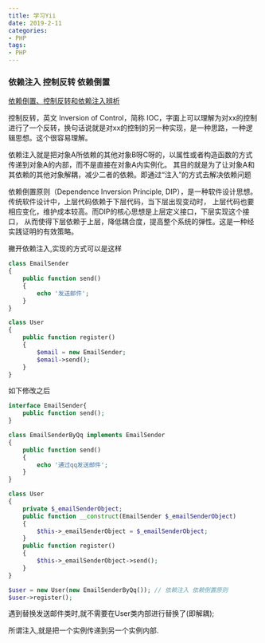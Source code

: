 ```yaml
---
title: 学习Yii
date: 2019-2-11
categories: 
- PHP
tags: 
- PHP
---
```


### 依赖注入 控制反转 依赖倒置

[依赖倒置、控制反转和依赖注入辨析](https://blog.csdn.net/moreorless/article/details/4510859)

控制反转，英文 Inversion of Control，简称 IOC，字面上可以理解为对xx的控制进行了一个反转，换句话说就是对xx的控制的另一种实现，是一种思路，一种逻辑思想。这个很容易理解。

依赖注入就是把对象A所依赖的其他对象B呀C呀的，以属性或者构造函数的方式传递到对象A的内部，而不是直接在对象A内实例化。
其目的就是为了让对象A和其依赖的其他对象解耦，减少二者的依赖。即通过“注入”的方式去解决依赖问题

依赖倒置原则（Dependence Inversion Principle, DIP），是一种软件设计思想。传统软件设计中，上层代码依赖于下层代码，当下层出现变动时， 上层代码也要相应变化，维护成本较高。而DIP的核心思想是上层定义接口，下层实现这个接口， 从而使得下层依赖于上层，降低耦合度，提高整个系统的弹性。这是一种经实践证明的有效策略。

撇开依赖注入,实现的方式可以是这样
```php
class EmailSender
{
    public function send()
    {
        echo '发送邮件';
    }
}

class User
{
    public function register()
    {
        $email = new EmailSender;
        $email->send();
    }
}
```
如下修改之后
```php
interface EmailSender{
    public function send();
}

class EmailSenderByQq implements EmailSender
{
    public function send()
    {
        echo '通过qq发送邮件';
    }
}

class User
{
    private $_emailSenderObject;
    public function __construct(EmailSender $_emailSenderObject)
    {
        $this->_emailSenderObject = $_emailSenderObject;
    }
    public function register()
    {
        $this->_emailSenderObject->send();
    }
}

$user = new User(new EmailSenderByQq()); // 依赖注入 依赖倒置原则
$user->register();
```
遇到替换发送邮件类时,就不需要在User类内部进行替换了(即解耦);

所谓注入,就是把一个实例传递到另一个实例内部.


